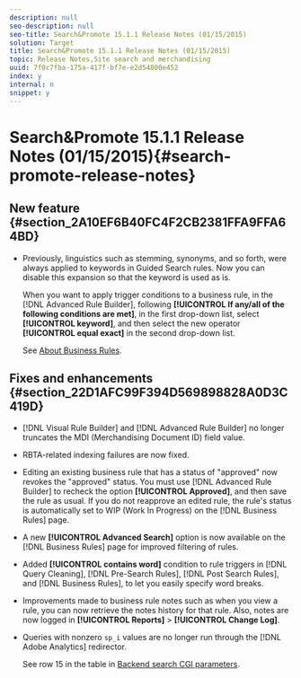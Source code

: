 ```yaml
---
description: null
seo-description: null
seo-title: Search&Promote 15.1.1 Release Notes (01/15/2015)
solution: Target
title: Search&Promote 15.1.1 Release Notes (01/15/2015)
topic: Release Notes,Site search and merchandising
uuid: 7f0c7fba-175a-417f-bf7e-e2d54800e452
index: y
internal: n
snippet: y
---
```


# Search&Promote 15.1.1 Release Notes (01/15/2015){#search-promote-release-notes}

## New feature {#section_2A10EF6B40FC4F2CB2381FFA9FFA64BD}

* Previously, linguistics such as stemming, synonyms, and so forth, were always applied to keywords in Guided Search rules. Now you can disable this expansion so that the keyword is used as is.

  When you want to apply trigger conditions to a business rule, in the [!DNL Advanced Rule Builder], following **[!UICONTROL If any/all of the following conditions are met]**, in the first drop-down list, select **[!UICONTROL keyword]**, and then select the new operator **[!UICONTROL equal exact]** in the second drop-down list.

  See [About Business Rules](../c-about-rules-menu/c-about-business-rules.md#concept_2A93D76216754D3D8412CDEA00BD26BD).

## Fixes and enhancements {#section_22D1AFC99F394D569898828A0D3C419D}

* [!DNL Visual Rule Builder] and [!DNL Advanced Rule Builder] no longer truncates the MDI (Merchandising Document ID) field value. 
* RBTA-related indexing failures are now fixed. 
* Editing an existing business rule that has a status of "approved" now revokes the "approved" status. You must use [!DNL Advanced Rule Builder] to recheck the option **[!UICONTROL Approved]**, and then save the rule as usual. If you do not reapprove an edited rule, the rule's status is automatically set to WIP (Work In Progress) on the [!DNL Business Rules] page. 
* A new **[!UICONTROL Advanced Search]** option is now available on the [!DNL Business Rules] page for improved filtering of rules. 
* Added **[!UICONTROL contains word]** condition to rule triggers in [!DNL Query Cleaning], [!DNL Pre-Search Rules], [!DNL Post Search Rules], and [!DNL Business Rules], to let you easily specify word breaks. 
* Improvements made to business rule notes such as when you view a rule, you can now retrieve the notes history for that rule. Also, notes are now logged in **[!UICONTROL Reports]** > **[!UICONTROL Change Log]**. 
* Queries with nonzero `sp_i` values are no longer run through the [!DNL Adobe Analytics] redirector.

  See row 15 in the table in [Backend search CGI parameters](../c-appendices/c-cgiparameters.md#reference_582E85C3886740C98FE88CA9DF7918E8).

